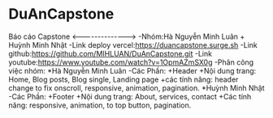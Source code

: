 # DuAnCapstone
 Báo cáo Capstone
 <-------------->
 -Nhóm:Hà Nguyễn Minh Luân + Huỳnh Minh Nhật
 -Link deploy vercel:https://duancapstone.surge.sh
 -Link github:https://github.com/MIHLUAN/DuAnCapstone.git
 -Link youtube:https://www.youtube.com/watch?v=1OpmAZmSX0g
 -Phân công việc nhóm:
 *Hà Nguyễn Minh Luân
 -Các Phần:
    +Header
    +Nội dung trang: Home, Blog posts, Blog single, Landing page
    +các tính năng: header change to fix onscroll, responsive, animation, pagination.
 *Huỳnh Minh Nhật
  -Các Phần:
    +Footer
    +Nội dung trang: About, services, contact
    +Các tính năng: responsive, animation, to top button, pagination.
 
